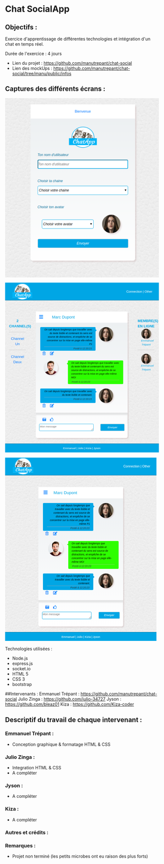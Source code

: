 # Chat SocialApp
## Objectifs :
Exercice d'apprentissage de différentes technologies et intégration d'un chat en temps réel.

Durée de l'exercice : 4 jours
* Lien du projet : https://github.com/manutrepant/chat-social
* Lien des mockUps : https://github.com/manutrepant/chat-social/tree/manu/public/infos

## Captures des différents écrans :
![Application screen](https://github.com/manutrepant/chat-social/blob/manu/public/infos/login.png 'Application screen')

![Application screen](https://github.com/manutrepant/chat-social/blob/manu/public/infos/Screenshot-1.png 'Application screen')

![Application screen](https://github.com/manutrepant/chat-social/blob/manu/public/infos/Screenshot-2.png 'Application screen')

Technologies utilisées : 
* Node.js
* express.js
* socket.io
* HTML 5 
* CSS 3
* bootstrap

##Intervenants : 
Emmanuel Trépant : https://github.com/manutrepant/chat-social
Julio Zinga : https://github.com/julio-34727
Jyson : https://github.com/bleaz01
Kiza : https://github.com/Kiza-coder

## Descriptif du travail de chaque intervenant :
### Emmanuel Trépant :
- Conception graphique & formatage HTML & CSS

### Julio Zinga :
- Integration HTML & CSS
- A compléter

### Jyson :
- A compléter

### Kiza :
- A compléter

### Autres et crédits :


### Remarques :
* Projet non terminé (les petits microbes ont eu raison des plus forts)
